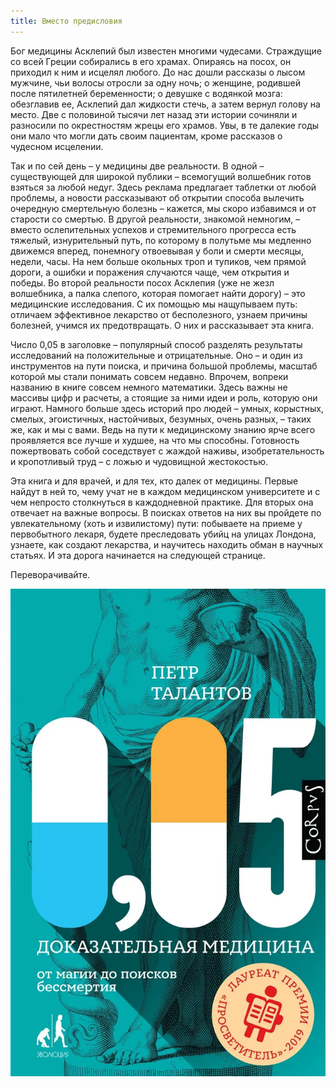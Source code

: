 ```yaml
---
title: Вместо предисловия
---
```


Бог медицины Асклепий был известен многими чудесами. Страждущие со всей Греции собирались в его храмах. Опираясь на посох, он приходил к ним и исцелял любого. До нас дошли рассказы о лысом мужчине, чьи волосы отросли за одну ночь; о женщине, родившей после пятилетней беременности; о девушке с водянкой мозга: обезглавив ее, Асклепий дал жидкости стечь, а затем вернул голову на место. Две с половиной тысячи лет назад эти истории сочиняли и разносили по окрестностям жрецы его храмов. Увы, в те далекие годы они мало что могли дать своим пациентам, кроме рассказов о чудесном исцелении.

Так и по сей день – у медицины две реальности. В одной – существующей для широкой публики – всемогущий волшебник готов взяться за любой недуг. Здесь реклама предлагает таблетки от любой проблемы, а новости рассказывают об открытии способа вылечить очередную смертельную болезнь – кажется, мы скоро избавимся и от старости со смертью. В другой реальности, знакомой немногим, – вместо ослепительных успехов и стремительного прогресса есть тяжелый, изнурительный путь, по которому в полутьме мы медленно движемся вперед, понемногу отвоевывая у боли и смерти месяцы, недели, часы. На нем больше окольных троп и тупиков, чем прямой дороги, а ошибки и поражения случаются чаще, чем открытия и победы. Во второй реальности посох Асклепия (уже не жезл волшебника, а палка слепого, которая помогает найти дорогу) – это медицинские исследования. С их помощью мы нащупываем путь: отличаем эффективное лекарство от бесполезного, узнаем причины болезней, учимся их предотвращать. О них и рассказывает эта книга.

Число 0,05 в заголовке – популярный способ разделять результаты исследований на положительные и отрицательные. Оно – и один из инструментов на пути поиска, и причина большой проблемы, масштаб которой мы стали понимать совсем недавно. Впрочем, вопреки названию в книге совсем немного математики. Здесь важны не массивы цифр и расчеты, а стоящие за ними идеи и роль, которую они играют. Намного больше здесь историй про людей – умных, корыстных, смелых, эгоистичных, настойчивых, безумных, очень разных, – таких же, как и мы с вами. Ведь на пути к медицинскому знанию ярче всего проявляется все лучше и худшее, на что мы способны. Готовность пожертвовать собой соседствует с жаждой наживы, изобретательность и кропотливый труд – с ложью и чудовищной жестокостью.

Эта книга и для врачей, и для тех, кто далек от медицины. Первые найдут в ней то, чему учат не в каждом медицинском университете и с чем непросто столкнуться в каждодневной практике. Для вторых она отвечает на важные вопросы. В поисках ответов на них вы пройдете по увлекательному (хоть и извилистому) пути: побываете на приеме у первобытного лекаря, будете преследовать убийц на улицах Лондона, узнаете, как создают лекарства, и научитесь находить обман в научных статьях. И эта дорога начинается на следующей странице.

Переворачивайте.

![](images/cover.png)
